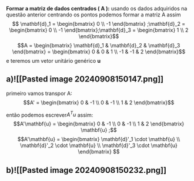 

**Formar a matriz de dados centrados \( A \):**
usando os dados adquiridos na questão anterior centrando os pontos podemos formar a matriz A  assim
$$ \mathbf{d}_1 = \begin{bmatrix} 0 \\ -1 \end{bmatrix} ;\mathbf{d}_2 = \begin{bmatrix} 0 \\ -1 \end{bmatrix};\mathbf{d}_3 = \begin{bmatrix} 1 \\ 2 \end{bmatrix}$$
$$A = \begin{bmatrix} \mathbf{d}_1 & \mathbf{d}_2 & \mathbf{d}_3 \end{bmatrix} = \begin{bmatrix} 0 & 0 & 1 \\ -1 & -1 & 2 \end{bmatrix}$$
e teremos um vetor unitário genérico **u**
## a)![[Pasted image 20240908150147.png]]

primeiro vamos transpor A:$$A' = \begin{bmatrix} 0 & -1 \\ 0 & -1 \\ 1 & 2 \end{bmatrix}$$

então podemos escrever$A^Tu$ assim: $$A'\mathbf{u} = \begin{bmatrix} 0 & -1 \\ 0 & -1 \\ 1 & 2 \end{bmatrix} \mathbf{u} ;$$
$$A'\mathbf{u} = \begin{bmatrix} \mathbf{d}'_1 \cdot \mathbf{u} \\ \mathbf{d}'_2 \cdot \mathbf{u} \\ \mathbf{d}'_3 \cdot \mathbf{u} \end{bmatrix}
     $$
## b)![[Pasted image 20240908150232.png]]

